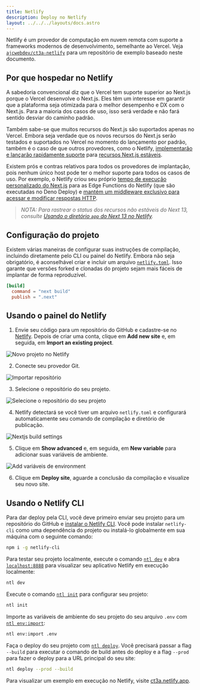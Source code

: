 ```yaml
---
title: Netlify
description: Deploy no Netlify
layout: ../../../layouts/docs.astro
---
```


Netlify é um provedor de computação em nuvem remota com suporte a frameworks modernos de desenvolvimento, semelhante ao Vercel. Veja [`ajcwebdev/ct3a-netlify`](https://github.com/ajcwebdev/ct3a-netlify) para um repositório de exemplo baseado neste documento.

## Por que hospedar no Netlify

A sabedoria convencional diz que o Vercel tem suporte superior ao Next.js porque o Vercel desenvolve o Next.js. Eles têm um interesse em garantir que a plataforma seja otimizada para o melhor desempenho e DX com o Next.js. Para a maioria dos casos de uso, isso será verdade e não fará sentido desviar do caminho padrão.

Também sabe-se que muitos recursos do Next.js são suportados apenas no Vercel. Embora seja verdade que os novos recursos do Next.js serão testados e suportados no Vercel no momento do lançamento por padrão, também é o caso de que outros provedores, como o Netlify, [implementarão e lançarão rapidamente suporte](https://www.netlify.com/blog/deploy-nextjs-13/) para [recursos Next.js estáveis](https://docs.netlify.com/integrations/frameworks/next-js/overview/).

Existem prós e contras relativos para todos os provedores de implantação, pois nenhum único host pode ter o melhor suporte para todos os casos de uso. Por exemplo, o Netlify criou seu próprio [tempo de execução personalizado do Next.js](https://github.com/netlify/next-runtime) para as Edge Functions do Netlify (que são executadas no Deno Deploy) e [mantém um middleware exclusivo para acessar e modificar respostas HTTP](https://github.com/netlify/next-runtime#nextjs-middleware-on-netlify).

> _NOTA: Para rastrear o status dos recursos não estáveis do Next 13, consulte [Usando o diretório `app` do Next 13 no Netlify](https://github.com/netlify/next-runtime/discussions/1724)._

## Configuração do projeto

Existem várias maneiras de configurar suas instruções de compilação, incluindo diretamente pelo CLI ou painel do Netlify. Embora não seja obrigatório, é aconselhável criar e incluir um arquivo [`netlify.toml`](https://docs.netlify.com/configure-builds/file-based-configuration/). Isso garante que versões forked e clonadas do projeto sejam mais fáceis de implantar de forma reproduzível.

```toml
[build]
  command = "next build"
  publish = ".next"
```

## Usando o painel do Netlify

1. Envie seu código para um repositório do GitHub e cadastre-se no [Netlify](https://app.netlify.com/signup). Depois de criar uma conta, clique em **Add new site** e, em seguida, em **Import an existing project**.

![Novo projeto no Netlify](/images/netlify-01-new-project.webp)

2. Conecte seu provedor Git.

![Importar repositório](/images/netlify-02-connect-to-git-provider.webp)

3. Selecione o repositório do seu projeto.

![Selecione o repositório do seu projeto](/images/netlify-03-pick-a-repository-from-github.webp)

4. Netlify detectará se você tiver um arquivo `netlify.toml` e configurará automaticamente seu comando de compilação e diretório de publicação.

![Nextjs build settings](/images/netlify-04-configure-build-settings.webp)

5. Clique em **Show advanced** e, em seguida, em **New variable** para adicionar suas variáveis de ambiente.

![Add variáveis de environment](/images/netlify-05-env-vars.webp)

6. Clique em **Deploy site**, aguarde a conclusão da compilação e visualize seu novo site.

## Usando o Netlify CLI

Para dar deploy pela CLI, você deve primeiro enviar seu projeto para um repositório do GitHub e [instalar o Netlify CLI](https://docs.netlify.com/cli/get-started/). Você pode instalar `netlify-cli` como uma dependência do projeto ou instalá-lo globalmente em sua máquina com o seguinte comando:

```bash
npm i -g netlify-cli
```

Para testar seu projeto localmente, execute o comando [`ntl dev`](https://docs.netlify.com/cli/get-started/#run-a-local-development-environment) e abra [`localhost:8888`](http://localhost:8888/) para visualizar seu aplicativo Netlify em execução localmente:

```bash
ntl dev
```

Execute o comando [`ntl init`](https://docs.netlify.com/cli/get-started/#continuous-deployment) para configurar seu projeto:

```bash
ntl init
```

Importe as variáveis de ambiente do seu projeto do seu arquivo `.env` com [`ntl env:import`](https://cli.netlify.com/commands/env#envimport):

```bash
ntl env:import .env
```

Faça o deploy do seu projeto com [`ntl deploy`](https://docs.netlify.com/cli/get-started/#manual-deploys). Você precisará passar a flag `--build` para executar o comando de build antes do deploy e a flag `--prod` para fazer o deploy para a URL principal do seu site:

```bash
ntl deploy --prod --build
```

Para visualizar um exemplo em execução no Netlify, visite [ct3a.netlify.app](https://ct3a.netlify.app/).
